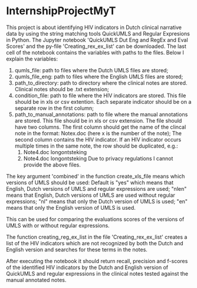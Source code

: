 # InternshipProjectMyT

This project is about identifying HIV indicators in Dutch clinical narrative data by using the string matching tools QuickUMLS and Regular Expresions in Python. 
The Jupyter notebook 'QuickUMLS Dut Eng and RegEx and Eval Scores' and the py-file 'Creating_rex_ex_list' can be downloaded. The last cell of the notebook contains the variables with paths to the files. Below I explain the variables:

1. qumls_file: path to files where the Dutch UMLS files are stored;
2. qumls_file_eng: path to files where the English UMLS files are stored;
3. path_to_directory: path to directory where the clinical notes are stored. Clinical notes should be .txt extension; 
4. condition_file: path to file where the HIV indicators are stored. This file should be in xls or csv extention. Each separate indicator should be on a separate row in the first column;
5. path_to_manual_annotations: path to file where the manual annotations are stored. This file should be in xls or csv extension. 
    The file should have two columns. 
    The first column should get the name of the clincal note in the format: Notex.doc (here x is the number of the note);
    The second column contains the HIV indicator. If an HIV indicator occurs multiple times in the same note, the row should be duplicated, e.g.:
      1. Note4.doc	longontsteking
      2. Note4.doc	longontsteking
 Due to privacy regulations I cannot provide the above files. 
 
 The key argument 'combined' in the function create_xls_file means which versions of UMLS should be used:
 Default is "yes" which means that English, Dutch versions of UMLS and regular expressions are used;
 "nlen" means that English, Dutch versions of UMLS are used without regular expressions;
 "nl" means that only the Dutch version of UMLS is used;
 "en" means that only the English version of UMLS is used.
 
 This can be used for comparing the evaluations scores of the versions of UMLS with or without regular expressions. 
 
 The function creating_reg_ex_list  in the file 'Creating_rex_ex_list' creates a list of the HIV indicators which are not recognized by both the Dutch and English version and searches for these terms in the notes. 
 
 After executing the notebook it should return recall, precision and f-scores of the identified HIV indicators by the Dutch and English version of QuickUMLS and regular expressions in the clinical notes tested against the manual annotated notes. 
    

